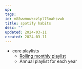 ```yaml
---
up: 
tags: 
id: m88wwmowkczlpl73oahsvwb
title: spotify habits
desc: ""
updated: 2024-03-11
created: 2024-03-11
---
```

- core playlists
	- [Rolling monthly playlist](https://open.spotify.com/playlist/0t5Rj2psjqDFkqvcLgvxy9?si=e1b52fae413b4cc6)
	- Annual playlist for each year 